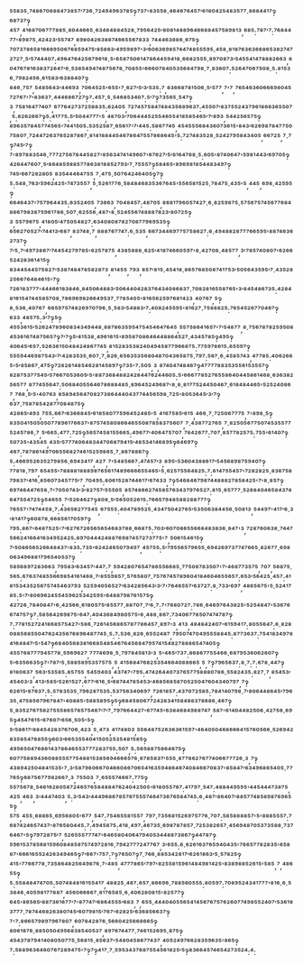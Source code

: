 ⁵⁵⁸³⁵·⁷⁴⁸⁶⁷⁰⁶⁸⁸⁴⁷³⁸⁵⁷′⁷³⁶·⁷²⁴⁹⁴⁹⁶³⁷⁸⁵‽⁷³⁷'⁸³⁵⁵⁸·⁴⁶⁴⁶⁷⁶⁴⁵⁷′⁶¹⁸⁰⁴²⁵⁴⁸³⁵⁷⁷·⁸⁶⁸⁴⁴¹⁷‽⁶⁸⁷³⁷‽⁴⁵⁷,⁴¹⁶⁸⁷⁰⁶⁷⁷⁷⁸⁸⁵·⁸⁰⁴⁴⁶⁶⁵·⁶³⁴⁸⁴⁸⁸⁴⁵²⁸·⁷⁹⁵⁶⁴²⁵′⁸⁰⁸¹⁴⁸⁸⁹⁶⁴⁶⁶⁸⁸⁴⁵⁷⁵⁸⁹⁸¹³,⁶⁸⁵:⁷⁸⁷′⁷:⁷⁶⁸⁴⁴⁷⁷'⁸⁹⁸⁷⁵·⁴²⁴²³′⁵⁵⁷⁴⁷,⁸⁹⁸⁰⁴²⁶³⁸⁸⁷⁴⁶⁶⁵⁵⁶⁷⁸³³,⁷⁴⁴⁴⁶³⁸⁸⁶·⁶⁷⁵‽⁷⁰⁷³⁷⁸⁶⁵⁸¹⁶⁶⁶⁹⁵⁰⁶⁷⁶⁸⁵⁹⁴⁷⁵′⁸⁵⁸⁶³′⁴⁹⁵⁹⁸⁹⁷'³′⁶⁰⁶³⁶⁹⁸⁵⁷⁴⁴⁷⁴⁸⁵⁵⁵⁹⁵·⁴⁵⁸·⁸¹⁸⁷⁶³⁶³⁶⁶⁸⁶⁵³⁸²⁷⁴⁷²⁷²⁷·⁵′⁵⁷⁴⁴⁴⁰⁷:⁴⁹⁶⁴⁷⁶⁴²⁵⁶⁷⁹⁶¹⁸·⁵'⁶⁵⁸⁷⁵⁰⁶¹⁴⁷⁸⁶⁴⁴⁵⁹⁴¹⁸·⁶⁶⁸²⁵⁵⁵·⁸⁹⁷⁰⁸⁷³′⁵⁴⁵⁵⁴¹⁴⁷⁸⁸⁸²⁶⁶³,⁸⁰⁴⁷⁶⁷⁸¹⁶³⁸³⁷²⁶⁴⁷′⁶·⁵³⁸⁵⁴⁹⁴⁷⁴⁸⁷⁵⁶⁷⁸·⁷⁰⁸⁵⁵'⁶⁶⁶⁰⁷⁸⁴⁰⁵³⁵⁶⁸⁴⁷⁹⁸·⁷·⁸³⁶⁰⁷:⁵²⁶⁴⁷⁰⁶⁷⁵⁰⁸·⁵:⁸¹⁵³⁶·⁷⁹⁸²⁴⁵⁶·⁶¹⁵⁸³′⁶³⁸⁸⁴⁰⁷‽⁸⁴⁶·⁷⁵⁷,⁵⁴⁸⁵⁶⁴³′⁴⁴⁶⁹³,⁷⁰⁶⁴⁵²⁵'⁶⁵⁵'⁷·⁶²⁷′⁵′³′⁵³⁵:⁷,⁸³⁶⁶⁸⁷⁸¹⁵⁰⁶·⁵′⁵⁷⁷,⁷'⁷,⁷⁶⁵⁴⁶³⁶⁰⁶⁶⁶⁹⁸⁰⁴⁵⁷²⁷⁶⁷'⁷'⁸³⁶³⁷·⁴⁴⁴⁶⁸⁶⁷²⁷‽⁷:⁴⁵⁷·⁵·⁵⁴⁶⁸⁵³⁴⁰⁷:⁵′⁷‽⁷³⁵⁶⁵·⁵⁴⁷‽³,⁷⁵⁸¹⁶⁴⁷⁷⁴⁰⁷,⁶⁷⁷⁶⁴²⁷³⁷²⁵⁸⁸³⁵:⁶²⁴⁰⁵,⁷²⁷⁴⁵⁷⁵⁸⁴⁷⁴⁸⁴³⁵⁶⁸⁹⁶³⁷:⁴⁵⁵⁰⁷′⁸³⁷⁵⁵²⁴³⁷⁹⁶¹⁸⁶⁶³⁶⁵⁵⁰⁷,⁵:⁸²⁶²⁶⁶⁷‽⁵:⁴¹⁷⁷⁵:⁵′⁵⁰⁴⁴⁷⁷⁷'⁵,⁴⁸⁷⁰³′⁷⁰⁶⁴⁴⁴⁵²⁵⁵⁴⁶⁵⁵⁴¹⁸⁵⁸⁵⁴⁶⁵′⁷′⁸⁹³,⁵⁴⁴²⁵⁶⁵⁷⁵‽⁸⁹⁶³⁵⁷⁸⁴⁵⁷⁷⁴⁵⁶⁵'⁷⁴⁴¹⁵⁰⁵:⁵³⁵²⁵⁸⁷·⁶⁵⁶¹⁷'⁷′⁴⁴⁵:⁵⁸⁶⁷⁷⁴⁵,⁴⁵⁴⁵⁵⁵⁶⁸⁴³⁶⁰⁷³⁶¹⁵'⁸⁴³′⁶²⁶⁹⁸⁷⁸⁴⁷⁷⁵⁰⁷⁵⁸⁰⁷·⁷²⁴⁴⁷²⁶³⁷⁶⁵²⁸⁷⁸⁶⁷·⁸¹⁴¹⁸⁸⁴⁴⁵⁴⁶⁷⁸⁶⁴⁷⁵⁵⁷⁸⁶⁸⁶⁴⁵'⁵:⁷²⁷⁴⁸³⁵²⁸·⁵²⁴²⁷⁹⁵⁸⁴³⁴⁰⁵,⁶⁶⁷²⁵,⁷·⁷‽⁷⁴⁵′⁷‽⁷'⁸⁹⁷⁸⁸³⁵⁴⁶·⁷⁷⁷²⁷⁵⁶⁷⁸⁴⁴⁵⁸²⁷'⁸⁵⁶³⁴⁷⁴¹⁴⁹⁶⁰⁷'⁶⁷⁶²⁷′⁵′⁸¹⁶⁴⁷⁶⁸·⁵:⁶⁰⁵'⁸⁷⁴⁰⁶⁴⁷'⁵⁹⁸¹⁴⁴³′⁶⁹⁷⁰⁵‽⁴²⁶⁴⁴⁷⁶⁰⁷·⁵′⁸⁶⁴⁸⁵⁹⁸⁸⁵⁷⁷⁸⁶³⁸¹⁸⁸⁵²⁷⁹³′⁷·⁷⁵⁵⁵⁷‽⁵⁸⁴⁶⁵'⁸⁹⁶⁹⁸¹⁸⁵⁴⁴⁸³⁴⁹⁷‽⁷⁴⁵′⁶⁶⁷²⁸²⁸⁰⁵,⁸³⁵⁴⁴⁴⁶⁴⁷⁵⁵,⁷·⁴⁷⁵·⁵⁰⁷⁶⁴²⁴⁶⁴⁰⁵‽⁷‽⁵:⁵⁴⁸·⁷⁶³′⁵⁹⁶²⁴²⁵'⁷⁴⁷³⁵⁵⁷,⁵·⁵²⁶¹⁷⁷⁶·⁵⁸⁴⁸⁴⁶⁸³⁵³⁶⁷⁶⁴⁵'⁵⁵⁶⁵⁸¹⁵²⁵·⁷⁸⁴⁷⁵·⁴³⁵'⁵,⁴⁴⁵,⁶⁹⁸·⁴²⁵⁹⁵‽⁶⁶⁴⁶⁴³⁷'⁷⁵⁷⁹⁶⁴⁴³⁵:⁶³⁵²⁴⁰⁵,⁷³⁶⁶³,⁷⁰⁴⁸⁴⁵⁷:⁴⁸⁷⁰⁵,⁸⁶⁸¹⁷⁹⁶⁰⁵⁷⁴²⁷·⁶·⁸²⁵⁹⁸⁷⁵·⁵⁷⁵⁶⁷⁵⁷⁴⁵⁶⁷⁷⁶⁸⁴⁸⁸⁶⁷⁹⁸³⁸⁷⁵⁹⁶¹⁷⁸⁶·⁵⁰⁷·⁶²⁵⁵⁶·⁴⁸⁷'⁸·⁵²⁴⁵⁵⁶⁷⁴⁸⁸⁸⁷⁸²³′⁸⁰⁷²⁵‽³,⁵⁵⁷⁹⁶⁷⁵,⁴¹⁸⁰⁵′⁴⁷⁵⁰⁵⁴⁸²⁷:⁶³⁴⁰⁸⁰⁸⁷⁸²⁷⁰⁸⁷⁷⁹⁶⁹⁵³⁵‽⁶⁵⁶²⁷⁰⁵²⁷′⁷⁴⁴¹³′⁶⁸⁷,⁸³⁷⁴⁸·⁷,⁸⁸⁸⁷⁶⁷⁷⁴⁷:⁶·⁵³⁵,⁶⁶⁷³⁴⁴⁶⁹⁷⁷⁵⁷⁵⁸⁶²⁷:⁶·⁴⁹⁴⁸⁸²⁸⁷⁷⁷⁶⁶⁵⁹⁵'⁸⁸⁷⁴⁶³⁶²⁷³⁷‽⁷′⁵·⁷′⁴⁹⁷³⁸⁶⁷′⁷⁴⁴⁵⁴²⁷⁹⁷⁸⁵'⁶²⁵⁷⁸⁷⁵,⁴³⁸⁵⁸⁸⁸·⁶²⁵′⁴¹⁸⁷⁴⁶⁶⁰⁵⁹⁷'⁸·⁴²⁷⁰⁸·⁴⁸⁵⁷⁷,³′⁷⁸⁵⁷⁴⁰⁸⁰⁷'⁶²⁶⁶⁵²⁴²⁸³⁶¹⁴¹⁵‽⁸³⁴⁴⁵⁴⁴⁵⁷⁵⁸²⁷′⁵³⁸⁷⁴⁸⁴⁷⁸⁵⁸²⁸⁷³,⁸¹⁴⁵⁵,⁷⁹³,⁸⁵⁷′⁸¹⁵·⁴⁵⁴¹⁸·⁸⁶⁵⁷⁶⁸⁵⁰⁸⁷⁴¹⁷⁵³′⁵⁰⁵⁶⁴³⁵⁹⁵′⁷·⁴³⁵²⁸²⁵⁶⁶⁷⁶⁴⁸⁴⁶¹⁵'⁷‽⁷²⁶¹⁸³⁷⁷⁷'⁴⁴⁴⁶⁶¹⁸³⁸⁴⁶·⁸⁴⁵⁰⁶⁴⁸⁸³′⁵⁰⁶⁴⁴⁰⁴²⁸³⁷⁶⁴³⁴⁰⁸⁶⁸³⁷·⁷⁰⁸²⁸¹⁶⁵⁵⁸⁷⁶⁵'³′⁸⁴⁵⁴⁸⁶⁷³⁵:⁴²⁸⁴⁸¹⁶¹⁵⁴⁷⁴⁴⁵⁸⁵⁷⁰⁸·⁷⁸⁶⁹⁶⁹⁸²⁶⁶⁴⁹⁵³⁷·⁷⁷⁸⁵⁴⁰⁵'⁸¹⁶⁵⁶²⁵⁹⁷⁶⁸¹⁴²³,⁴⁰⁷⁶⁷,⁵‽⁸·⁵³⁶·⁴⁰⁷⁶⁷,⁶⁶⁵⁹⁷⁵⁷⁴⁸²⁶⁹⁷⁰⁷⁹⁶·⁵·⁵⁸³′⁵⁴⁸⁸³′⁷:⁴⁰⁸²⁴⁵⁵⁹⁵'⁸¹⁶²⁷·⁷⁵⁸⁸⁸²⁵:⁷⁶⁵⁴⁵²⁶⁷⁷⁰⁴⁶⁷‽⁶³³,⁴⁸⁵⁷⁵:³′⁷‽⁵‽⁴⁵⁵³⁶¹⁵′⁵²⁶²⁴⁷⁸⁹⁶⁰⁸³⁴³⁴⁹⁴⁴⁸·⁸⁸⁷⁸⁶³⁵⁹⁵⁴⁷⁵⁴⁵⁴⁶⁴⁷⁶⁴⁵,⁵⁵⁷⁵⁸⁶⁴¹⁶⁵⁷'⁷′⁵⁴⁸⁷⁷,⁸·⁷⁵⁶⁷⁸⁷⁸²⁵⁹⁵⁰⁸⁴⁵³⁶¹⁶⁷⁴⁸⁷⁵⁶⁵⁷‽⁷′⁷‽⁵′⁴¹⁵³⁸·⁴⁹⁶¹⁶¹⁵'⁸⁹⁵⁸⁷⁰⁸⁶⁴⁶⁴⁴⁸⁸⁶⁴⁵²⁷·⁴³⁴⁵⁷⁸⁵‽⁴⁹⁵‽⁴⁰⁶⁴⁵′⁶⁵⁷:⁵²⁶³⁶¹⁵⁰⁴⁸⁴²⁴⁸⁶⁷⁷⁴⁵,⁸¹⁵²⁸³⁵³⁸²⁴⁰⁴⁹⁴⁵⁸⁷⁷⁹⁶⁶⁸⁷⁵:⁷⁷⁵⁹⁷⁸⁶¹⁵:⁶⁵⁵⁹⁷‽⁵⁵⁵⁹⁴⁴⁶⁹⁸⁷⁵⁴³′⁷′⁴²⁸³⁵³⁵·⁶⁰⁷·⁷·⁸²⁶·⁶⁵⁶³⁵³⁵⁶⁸⁰⁴⁸⁷⁰⁴³⁶⁵⁸⁷⁵·⁷⁹⁷:⁵⁶⁷·⁶·⁴⁵⁸⁵⁷⁴³,⁴⁷⁷⁸⁵:⁴⁰⁶²⁶⁶⁵'⁵′⁸⁵⁸⁶⁷·⁴⁷⁵‽⁷²⁸²⁸¹⁴⁸⁵⁴⁶²⁸¹⁴⁵⁸⁹⁷‽⁷³⁵'⁷:⁵⁰⁵,³,⁸⁷⁴⁰⁴⁷⁴⁸⁴⁶⁷‽⁴⁷⁷⁷⁷⁸⁸³⁵³⁵⁵⁶¹⁵³⁵⁵⁷‽⁸²⁸⁷⁵³⁷⁷⁵⁴⁵′⁵⁷⁶⁶⁷⁰⁵³⁶⁰⁵′⁵'⁸⁸⁷³⁶⁸⁴⁸⁸²⁴²⁸⁴⁴⁷⁶²⁴⁴⁶⁰⁵:⁵'⁶⁶⁶⁷⁷⁸⁵²⁷⁶⁵⁵⁸⁶⁴⁰⁴⁴⁵⁸⁶¹⁴⁶⁸·⁶³⁶³⁸²⁵⁶⁵⁷⁷,⁸⁷⁷⁴⁵⁵⁶⁴⁷:⁵⁰⁶⁸⁴⁰⁵⁵⁶⁴⁶⁷⁸⁶⁸⁸⁴⁸⁵·⁸⁹⁶⁴⁵²⁴⁹⁶⁸⁷'⁸·⁸·⁸¹⁷⁷⁵²⁴⁴⁵⁰⁴⁶⁷·⁶¹⁸⁴⁸⁴⁴⁶⁵'⁵²⁵²⁴⁰⁸⁶⁷,⁷⁶⁸·⁵′⁵'⁴⁰⁷⁶³,⁸⁵⁸⁹⁴⁵⁶⁴⁷⁰⁸²⁷³⁸⁶⁴⁴⁴⁰⁴³⁷⁷⁴⁴⁵⁶⁵⁹⁸·⁷²⁵'⁸⁰⁵³⁶⁴⁵′³′⁷‽⁶³⁷·⁷⁵⁸⁷⁸⁵⁴²⁸⁷⁷⁰⁸⁴⁸⁷⁵‽⁴²⁸⁶⁵′⁴⁹³,⁷⁵⁵:⁶⁶⁷′⁶³⁶⁶⁸⁴⁵′⁶¹⁸⁵⁸⁰⁷⁷⁵⁹⁶⁴⁵²⁴⁸⁵'⁵,⁴¹⁶⁷⁵⁸⁵′⁶¹⁵,⁴⁶⁶·⁷·⁷²⁵⁰⁶⁷⁷⁷⁵,⁷'⁸⁹⁸·⁵‽⁸³⁵⁰⁴¹⁵⁰⁵⁰⁵⁰⁷⁷⁸⁹⁶¹⁷⁶⁶³⁷'⁸⁷⁵⁷⁴⁵⁸⁰⁸⁶⁶⁴⁶⁵⁵⁰⁸⁷⁸⁵⁸³⁷⁵⁶⁰⁷,⁷·⁴³⁸⁷⁷²⁷⁶⁵,⁷·⁸²⁵⁰⁵⁶⁷⁷⁵⁰⁷⁴⁵³⁵⁵⁷⁷⁵²⁴⁵⁷⁸⁶·⁷,⁵′⁶⁶⁵:⁴⁷⁷:⁷²⁵‽⁵⁶⁵⁷⁴⁵⁸¹⁵⁵⁶⁶⁵:⁴⁹⁶⁷⁷′⁴⁰⁶⁴⁷⁵⁷⁰⁷,⁷⁸⁴²⁶⁷⁷:⁷⁰⁷·⁸⁵⁷⁷⁸²⁵⁷⁵:⁷⁵⁵'⁶¹⁴⁰⁷‽⁵⁰⁷³⁵'⁴³⁵⁴⁵,⁴³⁵′⁵⁷⁷⁷⁴⁰⁶⁴⁸³⁴⁴⁷⁰⁶⁸⁷⁹⁴¹⁵′⁴⁸⁵³⁴¹⁴⁶⁸⁹⁵‽⁶⁴⁶⁹⁷‽⁴⁶⁷:⁷⁸⁷⁸⁶¹⁴⁹⁷⁰⁶⁵⁵⁶⁸²⁷⁴⁶¹⁵²⁵⁹⁸⁶⁵·⁷·⁸⁶⁷⁸⁸⁶⁷‽⁵:⁴⁶⁶⁹⁵²⁶³⁵²⁷⁹⁸⁵⁶·⁶⁹⁴³⁴¹⁷,⁴²⁷,⁷'⁵⁴⁸⁵⁶⁶⁷:⁴⁷⁴⁵⁷′³,⁸⁹⁵'⁵³⁶⁰⁴³⁸⁸⁶¹⁷′⁵⁴⁵⁶⁸⁹⁸⁷⁵⁹⁴⁰⁷‽⁷⁷⁸¹⁸·⁷⁹⁷,⁶⁵⁴⁵⁵'⁷⁸⁸⁸⁸¹⁸⁸⁸⁹⁸⁷⁶⁵⁶¹⁷⁴⁸⁹⁶⁶⁶⁶⁵⁵⁴⁶⁵'⁵·⁶²⁵⁷⁵⁵⁶⁴⁸²⁵:⁷:⁶¹⁴⁷⁵⁵⁴⁵⁷'⁷²⁸²⁸²⁵·⁸³⁶⁷⁵⁸⁷⁹⁸³⁷′⁴¹⁶·⁸⁵⁶⁰⁷³⁴⁵⁷⁷⁵′⁷,⁷⁰⁴⁹⁵:⁸⁰⁶¹⁵²⁸⁷⁴⁴⁶¹⁷′⁶⁷⁴³³,⁷‽⁵⁴⁶⁸⁴⁶⁷⁹⁸⁷⁴⁴⁸⁸⁸²⁷⁸⁵⁸⁴²⁵'⁷'⁸·⁸⁵⁷‽⁶⁹⁷⁴⁶⁴⁴⁷⁶⁵⁸·⁷'⁷⁰⁵⁰⁷⁴³′³′⁸²⁷⁵⁷′⁵⁵⁵⁰⁵,⁸⁵⁷⁴⁸⁶⁶²⁷⁴⁵⁸⁵⁷⁶³⁴³⁷⁹⁷⁶⁵²⁷:⁸¹⁵·⁶⁵⁷⁷⁷·⁵²⁶⁸⁴⁰⁴⁶⁵⁸⁴³⁷⁴⁶⁴⁷⁵⁵⁴⁷²⁵‽⁵⁴⁶⁵⁵,⁷′⁵²⁶⁴⁶²⁷‽⁸⁰⁸·⁵′⁵⁶⁵⁰⁵²⁶¹⁵:⁷⁶⁶⁵⁷⁹⁴⁸⁵⁸⁸²⁸⁸⁷⁷⁷‽⁷⁶⁵⁵⁷'⁷⁴⁷⁴⁴⁵⁸·⁷:⁴³⁶⁵⁶²⁷⁷⁵⁴⁵,⁶⁷⁵⁵⁵:⁴⁰⁴⁷⁸⁹⁵²⁵·⁴³⁴⁷⁵⁰⁴²⁷⁶⁵′⁵³⁵⁰⁶³⁸⁴⁴⁵⁶·⁵⁰⁸¹³,⁵⁴⁴⁹⁷'⁴¹⁷′⁶·³′⁸¹⁴¹⁷‽⁶⁰⁸⁷⁸·⁶⁶⁸⁵⁶¹⁷⁰⁵⁹⁷‽⁷⁹⁵:⁸⁶⁷'⁶⁴⁸⁷⁵²⁵'⁷′⁶²⁷⁶⁷²⁶⁵⁶⁵⁶⁵⁴⁶⁸³⁷⁸⁸·⁶⁶⁸⁷⁵:⁷⁰³′⁶⁰⁷⁰⁸⁶⁵⁵⁶⁶⁸⁴⁸³⁸³⁶·⁸⁴⁷'³,⁷²⁸⁷⁶⁰⁶³⁸·⁷⁴⁴⁷⁵⁶⁶²⁴¹⁶⁶⁴¹⁶³⁴⁹⁵²⁴²⁵:⁸⁹⁷⁰⁴⁴⁴²⁴⁸⁸⁷⁶⁹⁸⁷⁴⁵⁷²⁷³⁷⁷⁵'⁷,⁵⁰⁶¹⁵⁴⁶¹⁵‽⁷′⁵⁰⁸⁶⁵⁶⁵²⁶⁶⁴⁸⁴³⁷'⁸³⁵:⁷³⁵'⁶²⁴²⁴⁶⁵⁰⁷⁹⁴⁹⁷,⁴⁵⁷⁵⁵:⁵′⁷⁹⁵⁵⁶⁵⁷⁹⁶⁵⁵·⁶⁹⁴²⁶⁹⁷³⁷⁷⁴⁷⁶⁶⁵·⁸²⁶⁷⁷·⁶⁹⁸⁰⁶³⁴⁹⁶⁸⁸¹⁷⁹⁶⁵⁴⁰⁵³⁷‽⁵⁸⁵⁶⁸⁹⁷²⁸³⁶⁶³,⁷⁹⁵⁸³′⁶³⁴⁵⁷′⁴⁴⁷:⁷,⁵⁹⁴²⁸⁰⁷⁶⁵⁴⁷⁸⁶⁵⁵⁶⁶⁸⁵·⁷⁷⁵⁰⁸⁷⁸³⁵⁰⁷'⁷'⁴⁶⁸⁷⁷³⁵⁷⁵,⁷⁰⁷,⁵⁶⁸⁷⁵·⁵⁶⁵:⁶⁷⁶³⁷⁴⁸⁵⁵⁶⁶⁹⁸⁵⁴¹⁶¹⁴⁶⁸·⁷′⁸⁵⁵⁹⁸⁵⁷·⁵⁷⁶⁵⁸⁰⁷·⁷⁵⁷⁶⁷⁴⁵⁷⁸⁹⁶⁰⁴¹⁸⁴⁶⁰⁴⁶⁵⁵⁶⁵⁷:⁶⁵³′⁵⁶⁴²⁵·⁴⁵⁷:⁴¹⁸¹⁵³⁴³⁵²⁵⁶⁷⁵⁷⁴⁵⁴⁶³⁷⁹³,⁵²⁵⁹⁴⁰⁵⁶⁵²⁷′⁶³⁴²⁸⁵⁶⁴³′³′⁷'⁷⁶⁴⁶⁵⁵⁷′⁶³⁷²⁷:⁸·⁷³³′⁶⁹⁷,⁴⁸⁶⁵⁶⁷⁵'⁵·⁵²⁴¹⁷⁸⁵:⁵'⁷′⁸⁰⁶⁹⁶²⁴⁵⁵⁴⁵⁹⁶²⁵³⁴²⁵⁹⁵'⁶⁴⁸⁸⁷⁹⁸⁷⁶¹⁵⁷⁵‽⁴²⁷²⁶·⁷⁸⁴⁰⁸⁴⁷'⁶·⁴²⁵⁶⁶·⁶¹⁸⁰⁵⁷⁵′⁸⁵⁵⁷⁷·⁸⁸⁷⁰⁷·⁷′⁶·⁷:⁷'⁷⁶⁸⁰⁷²⁷:⁷⁸⁶·⁶⁴⁶⁹⁷⁶⁴³⁸²⁵'⁵²⁵⁴⁸⁴⁷'⁵³⁶⁷⁶⁶⁷⁴⁷⁵⁷‽⁷:⁵⁸⁵⁶⁴²⁶⁹⁸⁷⁵'⁶⁴⁷:⁴⁰⁴³⁶⁸⁴⁹⁸⁰⁵⁷⁵'⁶·⁴⁸⁸·⁸⁶⁷:⁷³⁴⁰⁶⁷⁷⁸⁵⁰⁷⁴⁷⁴⁷⁸⁷‽⁷:⁷⁷⁸¹⁵²⁷²⁴¹⁸⁶⁸⁵⁷⁵⁴²⁷'⁵⁸⁶·⁷²⁶¹⁴⁵⁶⁸⁶⁵⁷⁸⁷⁷⁸⁶⁴⁵⁷·⁸⁹⁷'³,⁴¹³,⁴⁸⁴⁸⁴²⁴⁰⁷'⁶¹⁵⁹⁴¹⁷:⁸⁰⁵⁵⁶⁴⁷:⁶·⁸²⁸⁰⁸⁸⁵⁶⁸⁵⁵⁰⁴⁷⁶²⁴³⁵⁶⁷⁶⁸⁹⁶⁴⁸⁷⁷⁴⁵·⁵:⁷:⁵³⁶·⁸²⁶·⁶⁵⁵²⁴⁸⁷,⁷⁹⁵⁰⁷⁴⁷⁰⁴⁹⁵⁵⁵⁸⁸⁴⁵:⁸⁷⁷³⁶³⁷:⁷⁵⁴¹⁸³⁴⁹⁷⁸⁴¹⁶⁴⁸⁴⁷′⁵'⁵⁴⁷‽⁶⁸⁴⁰⁵⁶⁸³⁸¹⁶⁶⁸⁵⁴⁸⁵⁴⁶⁷⁶⁴⁵⁶⁸⁴⁷⁹⁵⁷⁴¹⁵⁴⁸²⁷⁸⁸⁸⁶⁵⁴⁷⁴⁰⁵‽⁴⁵⁵⁷⁶⁸⁷⁷⁷⁹⁴⁵⁷⁷⁸·⁵⁹⁶⁹⁶²⁷,⁷⁷⁷⁴⁶⁹⁸·⁵·⁷⁹⁷⁸⁴⁵⁸¹³′³,⁵'⁴⁶⁵′⁷³⁷:⁸⁶⁸⁶⁷⁷⁵⁵⁴⁶⁶·⁶⁸⁷⁹⁵³⁶⁰⁶²⁶⁰⁷‽⁵'⁶³⁵⁶⁶³⁵‽⁷'⁷⁸⁷′⁵·⁵⁸⁸⁵⁸⁹⁵³⁵⁷⁵⁷⁵,⁵,⁴¹⁵⁶⁸⁴⁷⁶⁸²⁵³⁵⁴⁶⁶⁴⁰⁸⁸⁶⁶⁵,⁵,⁷‽⁷⁹⁶⁵⁶³⁷:⁸·⁷:⁷:⁶⁷⁸·⁴⁴⁷‽⁸¹⁸⁰⁶³⁷,⁵⁶³′⁵³⁵⁸⁵:⁸⁵⁷⁵⁵,⁵⁴⁵⁹⁴⁰³,⁴³⁷⁴⁷'⁷⁹⁵:⁴⁷⁴²⁶⁴⁴⁰⁷³⁷⁶⁵⁷⁷⁵⁸⁸⁸⁰⁷⁸⁶·⁵⁵⁸²⁴³⁵:⁸²⁷·⁷,⁸⁵⁴⁵³′⁴⁵⁴⁰³′³,⁴¹³′⁵⁸⁵′⁵²⁶¹⁵²⁷:⁶⁷⁷′⁶¹⁶·⁵′⁶⁸⁷⁴⁴⁷⁸⁵⁴⁵³′⁴⁶⁸⁵⁶⁸⁵⁸⁷⁰⁵²⁵⁰⁴⁷⁶⁰⁴³⁴⁰⁷⁹⁷,⁷‽⁶²⁶¹⁵′⁸⁷⁶³⁷:⁵:⁵⁷⁸³⁵³⁵·⁷⁹⁶²⁸⁷⁵³⁵:⁵³⁷⁵⁶³⁴⁰⁶⁹⁷,⁷²⁶¹⁸⁵⁷:⁴³⁷⁰⁷²⁵⁸⁵:⁷⁸⁴¹⁴⁰⁷⁹⁸·⁷′⁸⁰⁶⁴⁴⁸⁶⁴⁵′⁷⁹⁶³⁵·⁴⁷⁵⁸⁵⁶⁷⁹⁶⁷⁸⁴⁷'⁴⁰⁸⁸⁵'⁵⁸⁸⁵⁸⁹⁵‽⁵‽⁶⁸⁴⁵⁸⁰⁶⁷⁷²⁴²⁸³⁴¹⁵⁸⁴⁸⁸³⁷⁸⁶⁸⁶·⁴⁶⁷‽⁵·⁸³⁵²⁷⁶⁷⁵⁸²⁷⁵⁵⁵⁸⁶⁵⁷⁸⁵⁷⁵⁴⁶⁷′⁷′⁷·⁷⁹⁷⁶⁶⁴⁴²⁷'⁶⁷⁷⁴⁵'⁶³⁸⁴⁶⁸⁴⁹⁸⁸⁷⁴⁷,⁵⁸⁷'⁶¹⁴⁰⁴⁴⁸²⁵⁰⁶·⁴²⁷⁵⁶·⁶⁹⁵‽⁴⁵⁴⁷⁶¹⁵'⁶⁷⁶⁰⁷′⁶⁵⁶·⁵⁰⁵'⁵‽⁵′⁵⁸⁶¹⁷′⁸⁸⁴⁵⁴²⁸³⁷⁶⁷⁰⁶·⁴²³,⁵·⁴⁷³,⁴¹⁷⁴⁸⁰³,⁵⁵⁶⁴⁸⁷⁵²⁶³⁶³⁶¹⁵⁹⁷'⁴⁶⁴⁰⁵⁰⁴⁶⁸⁶⁶⁶⁴¹⁵⁷⁶⁰⁵⁶⁶·⁵²⁶⁹⁴²⁸³⁵⁸⁵⁴⁷⁸⁸⁵⁵‽⁶⁰³′⁶⁶⁵³⁵⁵⁴⁰⁴¹⁵⁰⁵²⁵³⁵⁴⁸¹⁵⁸⁵‽⁴⁹⁵⁶⁵⁰⁴⁷⁶⁸⁶¹⁴³⁷⁸⁶⁴⁶⁵⁵³⁷⁷⁷²⁸³⁷⁵⁵:⁵⁰⁷,⁵:⁵⁶⁵⁸⁸⁷⁵⁸⁶⁴⁶⁷⁵‽⁶⁰⁷⁷⁵⁸⁸⁹⁴³⁶⁰⁸⁸⁵⁵⁵⁷⁷⁵⁴⁸⁸¹⁵³⁸⁵⁶⁹⁴⁶⁶⁶⁵⁷⁶·⁶⁷⁸⁵⁸³⁷′⁵⁵⁵·⁸⁷⁷⁸⁶²⁷⁶⁷⁷⁴⁰⁶⁶⁷⁷⁷²⁶·³,⁷‽⁴³⁸⁹⁴²⁵⁰⁴⁸⁴¹⁵³⁵'⁷·³′⁵⁸⁷⁹⁸⁰⁶⁶⁷⁰⁴⁶⁶⁰⁸⁶⁷⁰⁶⁵⁴¹⁶³⁵⁹⁴⁸⁶⁴⁶⁷⁴⁰⁸⁴⁶⁶⁷⁰⁸³⁷'⁸⁵⁸⁴⁷′⁶³⁴⁹⁶⁸⁶⁵⁴⁰⁵·⁷⁷⁷⁶⁵‽⁶⁸⁷⁵⁶⁷⁷⁹⁸²⁶⁶⁷·³,⁷⁵⁵⁰³,⁷·⁶⁵⁵⁵⁷⁴⁶⁶⁷:⁷⁷⁵‽⁵⁵⁷⁵⁶⁷⁸·⁵⁴⁶¹⁶²⁸⁰⁵⁸⁷²⁴⁶⁵⁷⁶⁵⁸⁴⁸⁸⁴⁷⁶²⁴⁰⁴²⁵⁰⁵'⁶¹⁸⁰⁵⁵⁷⁶⁷:⁴¹⁷⁹⁷·⁵⁴⁷:⁴⁸⁸⁴⁴⁹⁵⁹⁵'⁴⁴⁵⁴⁴⁴⁷³⁸⁷⁵,⁴²⁵,⁴⁶³,³′⁴⁴⁴⁷⁴⁰³,⁵:³′⁵⁴³′⁴⁴⁴⁹⁶⁸⁶⁷⁸⁵⁷⁶⁷⁵⁵⁵⁷⁴⁶⁴⁷³⁶⁷⁶⁵⁸⁴⁷⁴⁵:⁶·⁴⁸⁷′⁸⁶⁴⁰⁷′⁸⁸⁵⁷⁷⁴⁸⁵⁸⁹⁸⁷⁶⁹⁶⁵⁵‽⁵⁷⁵,⁴⁵⁵·⁸⁸⁸⁶⁵·⁶⁹⁵⁶⁸⁰⁵'⁶⁷⁷,⁵⁴⁷:⁷⁵⁴⁶⁵⁵⁸¹⁵⁵⁷,⁷⁹⁷·⁷³⁵⁶⁸¹⁵²⁶⁹⁷⁵⁷⁷⁶·⁷⁰⁷:⁵⁸⁵⁸⁸⁸⁸⁵⁷'⁵'⁸⁸⁸⁵⁵⁵⁷:⁷⁶⁸⁷⁴²⁴⁶⁵⁷⁴³⁷'⁸⁷⁶⁵⁸⁰⁴⁴⁵:⁷:⁴⁹⁴⁵⁸⁷⁵:⁴¹⁸·⁴⁹⁷:⁴⁶⁷³⁵·⁶⁹⁸⁷⁸⁷⁸⁵⁷·⁷²⁵³⁸²⁶⁵⁷·⁴⁵⁶⁹⁴⁸⁷⁰⁵³⁷³⁵⁸⁸·⁷³⁷⁶⁴⁶⁷'⁵‽⁷⁹⁷²⁸⁷⁵′⁷,⁵²⁶⁵⁵⁵⁷⁷⁷⁴⁷'⁶⁴⁶⁵⁸⁰⁴⁰⁶⁴⁷⁹⁴⁰⁵³⁴⁴⁸⁸⁷³⁸⁶⁷‽⁴⁴⁷⁸⁷‽⁵⁹⁶¹⁵³⁷⁸⁵⁶⁸¹⁵⁹⁶⁰⁸⁴⁸⁵⁸⁷⁵⁷⁴⁹⁷²⁸¹⁶·⁷⁹⁴²⁷⁷⁷²⁴⁷⁷⁶⁷,³′⁶⁵⁵:⁶·⁶²⁶¹⁶³⁷⁶⁵⁹⁴⁰⁴³⁵'⁷⁶⁶⁵⁷⁷⁸²⁸³⁵'⁶⁵⁸⁸⁷'⁶⁶⁶¹⁶⁵⁵²⁴²⁶³⁴⁹⁴⁶⁵‽⁷′⁶⁶⁷'⁷⁵⁷:⁷‽⁷⁶⁵⁰⁷‽⁷·⁷⁶⁶·⁸⁸⁵³⁴²⁸¹⁷′⁶²⁶¹⁸⁶³′⁵·⁵⁷⁸²⁵‽⁴¹⁵'⁷⁷⁶⁶⁷⁷⁸·⁷³⁵⁸⁶⁴⁸²⁵⁶⁴⁹⁸⁷⁶·⁷'⁴⁸⁵,⁴⁷⁷⁷⁸⁶⁵′⁷⁹⁷'⁸²⁵⁵⁸¹⁵⁹⁶¹⁴⁸⁴⁹⁸¹⁴²⁵'⁸³⁸⁹⁸⁸⁵²⁶¹⁵'⁵⁸⁵,⁷,⁴⁸⁶⁵⁵‽⁵:⁵⁵⁸⁴⁸⁴⁷⁴⁷⁰⁵:⁵⁰⁷⁴⁸⁴⁸¹⁶¹⁵⁵⁴¹⁷,⁴⁸⁸²⁵·⁴⁶⁷:⁶⁵⁷·⁸⁶⁶⁹⁶·⁷⁸⁸⁵⁶⁰⁵⁵⁵:⁸⁰⁵⁹⁷:⁷⁰⁸⁹⁵²⁴³⁴¹⁷⁷⁷'⁸¹⁶·⁶·⁵³⁸⁴⁶·⁴⁰⁵⁹⁸¹⁷⁷⁸⁸⁷,⁴⁵⁶⁰⁶⁶⁶⁶⁷·⁸¹⁷⁶⁵⁸⁵·⁶·⁴⁰⁶²⁸⁰⁸¹⁵'⁸²⁵⁷⁷‽⁶⁴⁵'⁸⁶⁵⁶⁵′⁸⁸⁷³⁶¹⁶⁷⁷′⁷'⁸⁷⁷⁴⁷′⁶⁸⁶⁴⁵⁵⁵′⁶⁸³,⁷,⁶⁵⁵·⁴⁴⁴⁰⁴⁰⁵⁵⁶⁵⁴¹⁴⁵⁶⁷⁶⁷⁵⁷⁶²⁶⁰⁷⁷⁴⁹⁸⁵⁵²⁴⁰⁷′⁵³⁶¹⁸³⁷⁷⁷·⁷⁸⁷⁴⁴⁶⁸²⁶³⁸⁰⁷⁴⁵′⁶⁰⁷⁹⁸¹⁵′⁷⁶⁷'⁶²⁸²⁵′⁶³⁶⁸⁵⁶⁶³⁷‽⁷'⁷:⁸⁶⁶⁵⁷⁹⁸⁹⁷⁹⁶⁷⁸⁰⁷,⁶⁰⁷⁸⁴²⁸⁷⁶·⁵⁶⁶⁰⁴²⁵⁶⁶⁸⁶⁶⁵‽⁸⁰⁶¹⁸⁷⁶·⁸⁸⁵⁰⁵⁰⁴⁹⁵⁶⁸³⁸⁵⁴⁰⁵³⁷,⁸⁹⁷⁶⁷⁴⁴⁷⁷·⁷⁴⁶¹⁵²⁶⁹⁵·⁸⁷⁵‽⁴⁵⁴³⁷⁸⁷⁹⁴¹⁴⁰⁸⁰⁵⁰⁷⁷⁵·⁵⁶⁸¹⁵·⁸⁵⁶³⁷'⁵⁴⁸⁰⁴⁵⁸⁶⁷⁷⁴³⁷,⁴⁰⁵²⁴⁹⁷⁶⁶²⁸³⁵⁹⁶³⁵'⁸⁶⁵‽⁷:⁵⁸⁸⁹⁶³⁶⁴⁶⁰⁷⁶⁷²⁸⁹⁴⁷⁵'⁷‽⁷‽⁴¹⁷·⁷·⁵⁹⁵³⁴³⁷⁶⁸⁷⁵⁵⁴⁵⁶¹⁸²⁵′⁵‽⁸³⁶⁶⁴⁵⁷⁴⁶⁵⁴²⁷³⁵²⁴:⁴:
